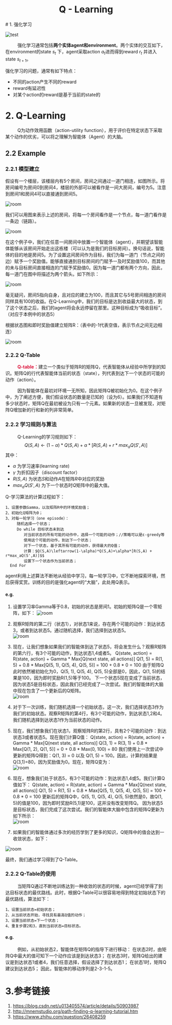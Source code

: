 <h1 style="text-align:center">Q - Learning </h1>
# 1. 强化学习

![test](/Users/Shanks/Desktop/imgs/ref.jpeg)  

&nbsp;&nbsp;&nbsp;&nbsp;&nbsp;&nbsp;&emsp;强化学习通常包括**两个实体agent和environment**。两个实体的交互如下，在environment的state $s_t$ 下，agent采取action $a_t$进而得到reward $r_t$ 并进入state $s_{t+1}$。  

强化学习的问题，通常有如下特点：

- 不同的action产生不同的reward
- reward有延迟性
- 对某个action的reward是基于当前的state的

# 2. Q-Learning
&nbsp;&nbsp;&nbsp;&nbsp;&nbsp;&nbsp;&emsp;Q为动作效用函数（action-utility function），用于评价在特定状态下采取某个动作的优劣，可以将之理解为智能体（Agent）的大脑。


## 2.2 Example

### 2.2.1 模型建立
假设有一个楼层，该楼层内有5个房间，房间之间通过一道门相连，如图所示。将房间编号为房间0到房间4，楼层的外部可以被看作是一间大房间，编号为5。注意到房间1和房间4可以直接通到房间5。

![room](/Users/Shanks/Desktop/imgs/room.jpeg)

我们可以用图来表示上述的房间，将每一个房间看作是一个节点，每一道门看作是一条边（链路）。

![room](/Users/Shanks/Desktop/imgs/tu.jpeg)

在这个例子中，我们在任意一间房间中放置一个智能体（agent），并期望该智能体能够从该房间开始走出这栋楼（可以认为是我们的目标房间）。换句话说，智能体的目的地是房间5。为了设置这间房间作为目标，我们为每一道门（节点之间的边）赋予一个奖励值。能够直接通到目标房间的门赋予一及时奖励值100，而其他的未与目标房间直接相连的门赋予奖励值0。因为每一道门都有两个方向，因此，每一道门在图中将描述为两个箭头。如下所示：

![room](/Users/Shanks/Desktop/imgs/tu2.jpg)

毫无疑问，房间5指向自身，且对应的建立为100，而且其它与5号房间相连的房间同样具有100的收益。在Q-Learning中，我们的目标是达到收益最大的状态，到了这个状态之后，我们的agent将会永远停留在那里。这种目标成为“吸收目标”。（对应于本例中的状态5）

根据状态图和即时奖励值建立矩阵R：（表中的-1代表空值，表示节点之间无边相连）

![room](/Users/Shanks/Desktop/imgs/r.jpg)

### 2.2.2 Q-Table
&nbsp;&nbsp;&nbsp;&nbsp;&nbsp;&nbsp;&emsp;<font color = #DC143C>**Q-table：**</font>建立一个类似于矩阵R的矩阵Q，代表智能体从经验中所学到的知识。矩阵Q的行代表智能体当前的状态（state），列代表到达下一个状态的可能的动作（action）。

&nbsp;&nbsp;&nbsp;&nbsp;&nbsp;&nbsp;&emsp;因为智能体在最初对环境一无所知，因此矩阵Q被初始化为0。在这个例子中，为了阐述方便，我们假设状态的数量是已知的（设为6）。如果我们不知道有多少状态时，矩阵Q在最初被设为只有一个元素。如果新的状态一旦被发现，对矩阵Q增加新的行和新的列非常简单。

### 2.2.2 学习规则与算法
&nbsp;&nbsp;&nbsp;&nbsp;&nbsp;&nbsp;&emsp;Q-Learning的学习规则如下：
$$
Q(S,A)\leftarrow(1-\alpha)*Q(S,A)+\alpha*[R(S,A) + r*max_aQ(S',A)]
$$
其中：

- $\alpha$ 为学习速率(learning rate)
- $\gamma$ 为折扣因子（discount factor）
- $R(S,A)$ 为状态$S$和动作$A$在矩阵$R$中对应的奖励
- $max_aQ(S',A)$ 为下一个状态时$Q$矩阵中的最大值。

Q-学习算法的计算过程如下：

```
1、设置参数Gamma，以及矩阵R中的环境奖励值；
2、初始化Q矩阵为0；
3、对每一轮学习（one episode）：
     随机选择一个状态；
     Do while 目标状态未到达
        对当前状态的所有可能的动作中，选择一个可能的动作；//策略可以是ε-greedy等
        使用这个可能的动作，到达下一个状态；
        对下一个状态，基于其所有可能的动作，获得最大的Q值；
        计算：$Q(S,A)\leftarrow(1-\alpha)*Q(S,A)+\alpha*[R(S,A) + r*max_aQ(S',A)]$$
        设置下一个状态作为当前状态；
  End For
```
agent利用上述算法不断地从经验中学习，每一轮学习中，它不断地探索环境，然后获得奖赏。训练的目的是强化agent的“大脑”，此处用Q表示。

#### e.g.
1. 设置学习率Gamma等于0.8，初始的状态是房间1。初始的矩阵Q是一个零矩阵，如下：
![room](/Users/Shanks/Desktop/imgs/zero.jpg)

2. 观察R矩阵的第二行（状态1），对状态1来说，存在两个可能的动作：到达状态3，或者到达状态5。通过随机选择，我们选择到达状态5。  
![room](/Users/Shanks/Desktop/imgs/R2.jpg)  



3. 现在，让我们想象如果我们的智能体到达了状态5，将会发生什么？观察R矩阵的第六行，有3个可能的动作，到达状态1,4或者5。
Q(state, action) = R(state, action) + Gamma * Max[Q(next state, all actions)]
Q(1, 5) = R(1, 5) + 0.8 * Max[Q(5, 1), Q(5, 4), Q(5, 5)] = 100 + 0.8 * 0 = 100
由于矩阵Q此时依然被初始化为0，Q(5, 1), Q(5, 4), Q(5, 5)全部是0，因此，Q(1, 5)的结果是100，因为即时奖励R(1,5)等于100。
下一个状态5现在变成了当前状态，因为状态5是目标状态，因此我们已经完成了一次尝试。我们的智能体的大脑中现在包含了一个更新后的Q矩阵。  
![room](/Users/Shanks/Desktop/imgs/R3.jpg)

4. 对于下一次训练，我们随机选择一个初始状态，这一次，我们选择状态3作为我们的初始状态。观察R矩阵的第4行，有3个可能的动作，到达状态1,2和4。我们随机选择到达状态1作为当前状态的动作。

5. 现在，我们想象我们在状态1，观察矩阵R的第2行，具有2个可能的动作：到达状态3或者状态5。现在我们计算Q值：
Q(state, action) = R(state, action) + Gamma * Max[Q(next state, all actions)]
Q(3, 1) = R(3, 1) + 0.8 * Max[Q(1, 2), Q(1, 5)] = 0 + 0.8 * Max(0, 100) = 80
我们使用上一次尝试中更新的矩阵Q得到：Q(1, 3) = 0 以及 Q(1, 5) = 100。因此，计算的结果是Q(3,1)=80，因为奖励值为0。现在，矩阵Q变为：  
![room](/Users/Shanks/Desktop/imgs/R4.jpg)

6. 现在，想象我们处于状态5，有3个可能的动作：到达状态1,4或5。我们计算Q值如下：
Q(state, action) = R(state, action) + Gamma * Max[Q(next state, all actions)]
Q(1, 5) = R(1, 5) + 0.8 * Max[Q(5, 1), Q(5, 4), Q(5, 5)] = 100 + 0.8 * 0 = 100
更新后的矩阵Q中，Q(5, 1), Q(5, 4), Q(5, 5)依然是0，故Q(1, 5)的值是100，因为即时奖励R(5,1)是100，这并没有改变矩阵Q。
因为状态5是目标状态，我们完成了这次尝试。我们的智能体大脑中包含的矩阵Q更新为如下所示：  
![room](/Users/Shanks/Desktop/imgs/R5.jpg)

7. 如果我们的智能体通过多次的经历学到了更多的知识，Q矩阵中的值会达到一收敛状态，如下：  

![room](/Users/Shanks/Desktop/imgs/R6.jpg)  

最终，我们通过学习得到了Q-Table。



### 2.2.2 Q-Table的使用
&nbsp;&nbsp;&nbsp;&nbsp;&nbsp;&nbsp;&emsp;当矩阵Q通过不断地训练达到一种收敛的状态的时候，agent已经学得了到达目标状态的最优路线。此时，根据Q-Table可以很容易地得到特定初始状态下的最优路线，算法如下：

```
1、设置当前状态=初始状态；
2、从当前状态开始，寻找具有最高Q值的动作；
3、设置当前状态=下一个状态；
4、重复步骤2和3，直到当前状态=目标状态。
```
#### e.g.
&nbsp;&nbsp;&nbsp;&nbsp;&nbsp;&nbsp;&emsp;例如，从初始状态2，智能体在矩阵Q的指导下进行移动：
在状态2时，由矩阵Q中最大的值可知下一个动作应该是到达状态3；
在状态3时，矩阵Q给出的建议是到达状态1或者4，我们任意选择，假设选择了到达状态1；
在状态1时，矩阵Q建议到达状态5；
因此，智能体的移动序列是2-3-1-5。

# 3.参考链接
 1. <https://blog.csdn.net/u013405574/article/details/50903987>
 2. <http://mnemstudio.org/path-finding-q-learning-tutorial.htm>
 3. <https://www.zhihu.com/question/26408259>



























